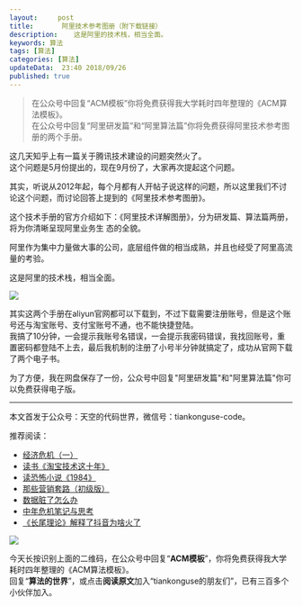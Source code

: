 ```yaml
---   
layout:     post  
title:       阿里技术参考图册（附下载链接）   
description:    这是阿里的技术栈，相当全面。   
keywords: 算法 
tags: [算法]  
categories: [算法]  
updateData:  23:40 2018/09/26  
published: true   
---  
```


> 在公众号中回复“ACM模板”你将免费获得我大学耗时四年整理的《ACM算法模板》。  
> 在公众号中回复“阿里研发篇”和“阿里算法篇”你将免费获得阿里技术参考图册的两个手册。  




这几天知乎上有一篇关于腾讯技术建设的问题突然火了。   
这个问题是5月份提出的，现在9月份了，大家再次提起这个问题。  


其实，听说从2012年起，每个月都有人开帖子说这样的问题，所以这里我们不讨论这个问题，而讨论回答上提到的《阿里技术参考图册》。  


这个技术手册的官方介绍如下：《阿里技术详解图册》，分为研发篇、算法篇两册，将为你清晰呈现阿里业务生 态的全貌。  


阿里作为集中力量做大事的公司，底层组件做的相当成熟，并且也经受了阿里高流量的考验。  


这是阿里的技术栈，相当全面。  


![](https://res2018.tiankonguse.com/images/2018/09/alyun-ref-book.png) 




其实这两个手册在aliyun官网都可以下载到，不过下载需要注册账号，但是这个账号还与淘宝账号、支付宝账号不通，也不能快捷登陆。  
我搞了10分钟，一会提示我账号名错误，一会提示我密码错误，我找回账号，重置密码都登陆不上去，最后我机制的注册了小号半分钟就搞定了，成功从官网下载了两个电子书。     


为了方便，我在网盘保存了一份，公众号中回复"阿里研发篇"和"阿里算法篇"你可以免费获得电子版。  





---


本文首发于公众号：天空的代码世界，微信号：tiankonguse-code。  


推荐阅读：  


* [经济危机（一）](https://mp.weixin.qq.com/s/hxO7oR8cLljSClYS-yE6pw)   
* [读书《淘宝技术这十年》](https://mp.weixin.qq.com/s/IeOQGh22U_1TPrf6sYYTkQ)  
* [读恐怖小说《1984》](https://mp.weixin.qq.com/s/q7HL5o_R5cqJc0b9Ll7EMw)    
* [那些营销套路（初级版）](https://mp.weixin.qq.com/s/xdvqZo9ll6kaL66Cdx)   
* [数据脏了怎么办](https://mp.weixin.qq.com/s/Blw4yxmIsE51dzzbNcfFbg)    
* [中年危机笔记与思考](https://mp.weixin.qq.com/s/dFzDtZS0JN6hhpc1DF-e_g)     
* [《长尾理论》解释了抖音为啥火了](https://mp.weixin.qq.com/s/sFWtMYj_WOKdgjolo7T56A)  



![](https://res2018.tiankonguse.com/images/tiankonguse-support.png)   


今天长按识别上面的二维码，在公众号中回复“**ACM模板**”，你将免费获得我大学耗时四年整理的《ACM算法模板》。  
回复“**算法的世界**”，或点击**阅读原文**加入“tiankonguse的朋友们”，已有三百多个小伙伴加入。  




